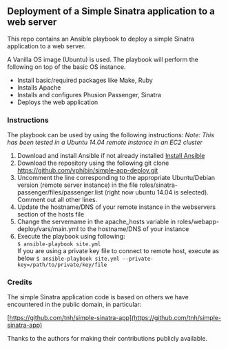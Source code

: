 ## Deployment of a Simple Sinatra application to a web server

This repo contains an Ansible playbook to deploy a simple Sinatra application to a web server.

A Vanilla OS image (Ubuntu) is used. The playbook will perform the following on top of the basic OS instance.

- Install basic/required packages like Make, Ruby
- Installs Apache
- Installs and configures Phusion Passenger, Sinatra
- Deploys the web application

### Instructions
The playbook can be used by using the following instructions:
*Note: This has been tested in a Ubuntu 14.04 remote instance in an EC2 cluster*
1. Download and install Ansible if not already installed
[Install Ansible](http://docs.ansible.com/intro_installation.html#installation)  
2. Download the repository using the following
git clone https://github.com/vphibin/simple-app-deploy.git  
3. Uncomment the line corresponding to the appropriate Ubuntu/Debian version (remote server instance) in the file roles/sinatra-passenger/files/passenger.list (right now ubuntu 14.04 is  selected). Comment out all other lines.  
4. Update the hostname/DNS of your remote instance in the webservers section of the hosts file  
5. Change the servername in the apache_hosts variable in roles/webapp-deploy/vars/main.yml to the hostname/DNS of your instance  
6. Execute the playbook using following:  
```$ ansible-playbook site.yml```  
If you are using a private key file to connect to remote host, execute as below
```$ ansible-playbook site.yml --private-key=/path/to/private/key/file```  


### Credits

The simple Sinatra application code is based on others we have encountered in the public domain, in particular:

[https://github.com/tnh/simple-sinatra-app](https://github.com/tnh/simple-sinatra-app)

Thanks to the authors for making their contributions publicly available.

